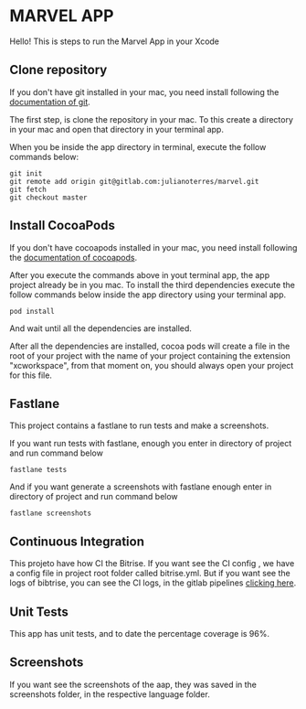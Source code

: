 # MARVEL APP

Hello! This is steps to run the Marvel App in your Xcode


## Clone repository

If you don't have git installed in your mac, you need install following the [documentation of git].

[documentation of git]:https://git-scm.com/download/mac

The first step, is clone the repository in your mac. To this create a directory in your mac and open that directory in your terminal app.

When you be inside the app directory in terminal, execute the follow commands below:


	git init
	git remote add origin git@gitlab.com:julianoterres/marvel.git
	git fetch
	git checkout master

## Install CocoaPods

If you don't have cocoapods installed in your mac, you need install following the [documentation of cocoapods].

[documentation of cocoapods]:https://cocoapods.org/

After you execute the commands above in yout terminal app, the app project already be in you mac. To install the third dependencies execute the follow commands below inside the app directory using your terminal app.

	pod install
	
And wait until all the dependencies are installed.

After all the dependencies are installed, cocoa pods will create a file in the root of your project with the name of your project containing the extension "xcworkspace", from that moment on, you should always open your project for this file.

## Fastlane

This project contains a fastlane to run tests and make a screenshots.

If you want run tests with fastlane, enough you enter in directory of project and run command below

	fastlane tests

And if you want generate a screenshots with fastlane enough enter in directory of project and run command below

	fastlane screenshots
	
## Continuous Integration

This projeto have how CI the Bitrise. If you want see the CI config , we have a config file in project root folder called bitrise.yml. But if you want see the logs of bibtrise, you can see the CI logs, in the gitlab pipelines [clicking here].

[clicking here]:https://gitlab.com/julianoterres/marvel/pipelines
	
## Unit Tests

This app has unit tests, and to date the percentage coverage is 96%.

## Screenshots

If you want see the screenshots of the aap, they was saved in the screenshots folder, in the respective language folder.